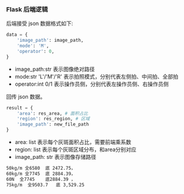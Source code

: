 ### Flask 后端逻辑

后端接受 json 数据格式如下:
```python
data = {
    'image_path': image_path,
    'mode': 'M',
    'operator': 0,
}
```

- image_path:str 表示图像绝对路径
- mode:str 'L'/'M'/'R' 表示拍照模式，分别代表左侧拍、中间拍、全部拍
- operator:int 0/1 表示操作员侧，分别代表左操作员侧、右操作员侧

回传 json 数据。
```python
result = {
    'area': res_area, # 面积占比
    'region': res_region, # 区域
    'image_path': new_file_path
}
```

- area: list 表示每个灰斑面积占比，需要前端乘系数
- region: list 表示每个灰斑区域分布，和area分别对应
- image_path: str 表示图像存储路径


```txt
50kg/m 全6580  底 2472.75，
60kg/m 全7745  底 2884.39，
60N  全7745    底2884.39 ，
75kg/m  全9503.7   底 3,529.25
```
